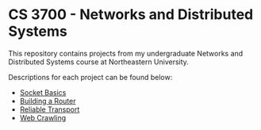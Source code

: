 # CS 3700 - Networks and Distributed Systems

This repository contains projects from my undergraduate Networks and Distributed Systems course at Northeastern University.

Descriptions for each project can be found below:
- [Socket Basics](https://course.ccs.neu.edu/cs3700sp20/projects/project1.html)
- [Building a Router](https://course.ccs.neu.edu/cs3700sp20/projects/project2.html)
- [Reliable Transport](https://course.ccs.neu.edu/cs3700sp20/projects/project3.html)
- [Web Crawling](https://course.ccs.neu.edu/cs3700sp20/projects/project4.html)
